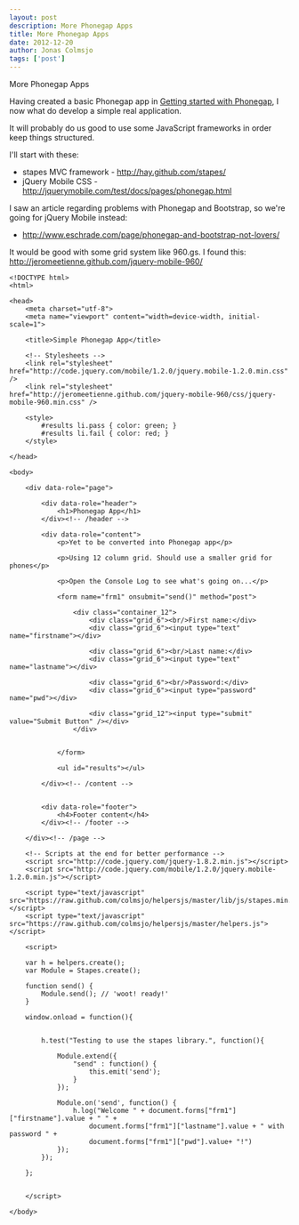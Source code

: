 ```yaml
---
layout: post
description: More Phonegap Apps
title: More Phonegap Apps
date: 2012-12-20
author: Jonas Colmsjo
tags: ['post']
---
```


More Phonegap Apps





Having created a basic Phonegap app in [Getting started with Phonegap](/121212_Phonegap),
I now what do develop a simple real application.

It will probably do us good to use some JavaScript frameworks in order keep things structured.

I'll start with these:

 * stapes MVC framework - http://hay.github.com/stapes/
 * jQuery Mobile CSS - http://jquerymobile.com/test/docs/pages/phonegap.html
 

I saw an article regarding problems with Phonegap and Bootstrap, so we're going for jQuery Mobile instead:

 * http://www.eschrade.com/page/phonegap-and-bootstrap-not-lovers/

It would be good with some grid system like 960.gs. I found this: http://jeromeetienne.github.com/jquery-mobile-960/



```
<!DOCTYPE html> 
<html>

<head>
	<meta charset="utf-8">
	<meta name="viewport" content="width=device-width, initial-scale=1"> 

	<title>Simple Phonegap App</title>

	<!-- Stylesheets -->
	<link rel="stylesheet" href="http://code.jquery.com/mobile/1.2.0/jquery.mobile-1.2.0.min.css" />
	<link rel="stylesheet" href="http://jeromeetienne.github.com/jquery-mobile-960/css/jquery-mobile-960.min.css" />

	<style>
		#results li.pass { color: green; }
		#results li.fail { color: red; }
	</style>

</head> 

<body> 

	<div data-role="page">

		<div data-role="header">
			<h1>Phonegap App</h1>
		</div><!-- /header -->

		<div data-role="content">
			<p>Yet to be converted into Phonegap app</p>

			<p>Using 12 column grid. Should use a smaller grid for phones</p>

			<p>Open the Console Log to see what's going on...</p>

			<form name="frm1" onsubmit="send()" method="post">

				<div class="container_12">
					<div class="grid_6"><br/>First name:</div>
					<div class="grid_6"><input type="text"     name="firstname"></div>

					<div class="grid_6"><br/>Last name:</div>
					<div class="grid_6"><input type="text"     name="lastname"></div>

					<div class="grid_6"><br/>Password:</div>
					<div class="grid_6"><input type="password" name="pwd"></div>

					<div class="grid_12"><input type="submit"  value="Submit Button" /></div>
			    </div>
				

			</form>

			<ul id="results"></ul>

		</div><!-- /content -->

		
		<div data-role="footer">
			<h4>Footer content</h4>
		</div><!-- /footer -->
		
	</div><!-- /page -->

	<!-- Scripts at the end for better performance -->
	<script src="http://code.jquery.com/jquery-1.8.2.min.js"></script>
	<script src="http://code.jquery.com/mobile/1.2.0/jquery.mobile-1.2.0.min.js"></script>

	<script type="text/javascript" src="https://raw.github.com/colmsjo/helpersjs/master/lib/js/stapes.min.js"></script>
	<script type="text/javascript" src="https://raw.github.com/colmsjo/helpersjs/master/helpers.js"></script>

	<script>

	var h = helpers.create();
	var Module = Stapes.create();

	function send() {
	    Module.send(); // 'woot! ready!'
	}

	window.onload = function(){


		h.test("Testing to use the stapes library.", function(){
			
		    Module.extend({
		        "send" : function() {
		            this.emit('send');
		        }
		    });

			Module.on('send', function() {
				h.log("Welcome " + document.forms["frm1"]["firstname"].value + " " + 
					document.forms["frm1"]["lastname"].value + " with password " + 
					document.forms["frm1"]["pwd"].value+ "!")
		    });
		});
  
	};
	
	
	</script>

</body>

```



